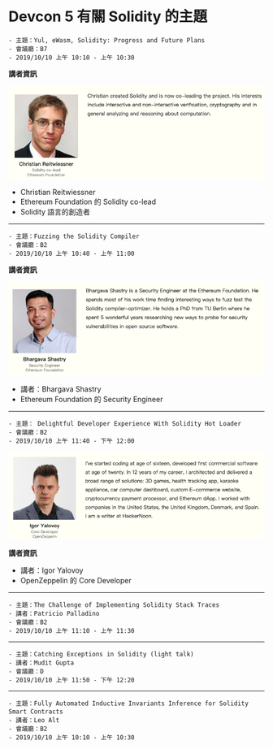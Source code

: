 # Devcon 5 有關 Solidity 的主題

```
- 主題：Yul, eWasm, Solidity: Progress and Future Plans
- 會議廳：B7
- 2019/10/10 上午 10:10 - 上午 10:30
```

**講者資訊**

![](https://raw.githubusercontent.com/alincode/blockchain-30days-2019/master/assets/christian-reitwiessner.png)

- Christian Reitwiessner
- Ethereum Foundation 的 Solidity co-lead
- Solidity 語言的創造者

---

```
- 主題：Fuzzing the Solidity Compiler
- 會議廳：B2
- 2019/10/10 上午 10:40 - 上午 11:00
```

**講者資訊**

![](https://raw.githubusercontent.com/alincode/blockchain-30days-2019/master/assets/bhargava-shastry.png)

- 講者：Bhargava Shastry
- Ethereum Foundation 的 Security Engineer

---

```
- 主題： Delightful Developer Experience With Solidity Hot Loader
- 會議廳：B2
- 2019/10/10 上午 11:40 - 下午 12:00
```

![](https://raw.githubusercontent.com/alincode/blockchain-30days-2019/master/assets/igor-yalovoy.png)

**講者資訊**

- 講者：Igor Yalovoy
- OpenZeppelin 的 Core Developer

---

```
- 主題：The Challenge of Implementing Solidity Stack Traces
- 講者：Patricio Palladino
- 會議廳：B2
- 2019/10/10 上午 11:10 - 上午 11:30
```

---

```
- 主題：Catching Exceptions in Solidity (light talk)
- 講者：Mudit Gupta
- 會議廳：D
- 2019/10/10 上午 11:50 - 下午 12:20
```

---

```
- 主題：Fully Automated Inductive Invariants Inference for Solidity Smart Contracts
- 講者：Leo Alt
- 會議廳：B2
- 2019/10/10 上午 10:10 - 上午 10:30
```
